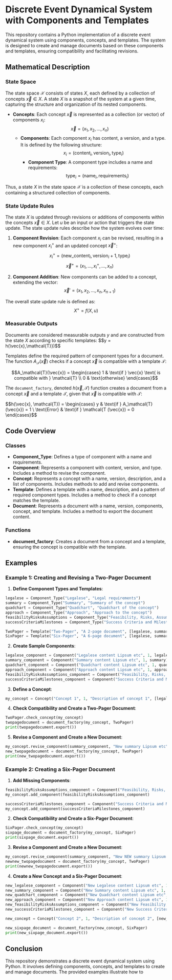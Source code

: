 # Discrete Event Dynamical System with Components and Templates

This repository contains a Python implementation of a discrete event dynamical system using components, concepts, and templates. The system is designed to create and manage documents based on these components and templates, ensuring compatibility and facilitating revisions.

## Mathematical Description

### State Space

The state space $\mathcal{X}$ consists of states $X$, each defined by a collection of concepts $\vec{x} \in X$. A state $X$ is a snapshot of the system at a given time, capturing the structure and organization of its nested components.

- **Concepts**: Each concept $\vec{x}$ is represented as a collection (or vector) of components $x_i$:
  $$\vec{x} = (x_1, x_2, \ldots, x_n)$$
  - **Components**: Each component $x_i$ has content, a version, and a type. It is defined by the following structure:
    $$x_i = (\text{content}_i, \text{version}_i, \text{type}_i)$$
    - **Component Type**: A component type includes a name and requirements:
      $$\text{type}_i = (\text{name}_i, \text{requirements}_i)$$

Thus, a state $X$ in the state space $\mathcal{X}$ is a collection of these concepts, each containing a structured collection of components.

### State Update Rules

The state $X$ is updated through revisions or additions of components within the concepts $\vec{x} \in X$. Let $u$ be an input or action that triggers the state update. The state update rules describe how the system evolves over time:

1. **Component Revision**: Each component $x_i$ can be revised, resulting in a new component $x_i^+$ and an updated concept $\vec{x}^+$:
   $$ x_i^+ = (\text{new\_content}_i, \text{version}_i + 1, \text{type}_i)$$
   $$\vec{x}^+ = (x_1, \ldots, x_i^+, \ldots, x_n)$$

2. **Component Addition**: New components can be added to a concept, extending the vector:
   $$\vec{x}' = (x_1, x_2, \ldots, x_n, x_{n+1})$$

The overall state update rule is defined as:
$$X^+ = f(X, u)$$

### Measurable Outputs

Documents are considered measurable outputs $y$ and are constructed from the state $X$ according to specific templates:
$$y = h(\vec{x},\mathcal{T}})$$

Templates define the required pattern of component types for a document. The function $A_\mathcal{T}(\vec{x})$ checks if a concept $\vec{x}$ is compatible with a template $\mathcal{T}$:

$$A_\mathcal{T}(\vec{x}) = 
\begin{cases} 
1 & \text{if } \vec{x} \text{ is compatible with } \mathcal{T} \\
0 & \text{otherwise}
\end{cases}$$

The `document_factory`, denoted $h(\vec{x}, \mathcal{T})$ function creates a document from a concept $\vec{x}$ and a template $\mathcal{T}$, given that $\vec{x}$ is compatible with $\mathcal{T}$:

$$h(\vec{x}, \mathcal{T}) =
\begin{cases}
y & \text{if } A_\mathcal{T}(\vec{x}) = 1 \\
\text{Error} & \text{if } \mathcal{T (\vec{x}) = 0
\end{cases}$$

## Code Overview

### Classes

- **Component_Type**: Defines a type of component with a name and requirements.
- **Component**: Represents a component with content, version, and type. Includes a method to revise the component.
- **Concept**: Represents a concept with a name, version, description, and a list of components. Includes methods to add and revise components.
- **Template**: Defines a template with a name, description, and a pattern of required component types. Includes a method to check if a concept matches the template.
- **Document**: Represents a document with a name, version, components, concept, and template. Includes a method to export the document content.

### Functions

- **document_factory**: Creates a document from a concept and a template, ensuring the concept is compatible with the template.

## Examples

### Example 1: Creating and Revising a Two-Pager Document

1. **Define Component Types and Templates**:

```python
legalese = Component_Type("Legalese", "Legal requirements")
summary = Component_Type("Summary", "Summary of the concept")
quadchart = Component_Type("Quadchart", "Quadchart of the concept")
approach = Component_Type("Approach", "Approach to the concept")
feasibilityRisksAssumptions = Component_Type("Feasibility, Risks, Assumptions", "Description of the feasibility, risks, and assumptions of the concept")
successCriteriaMilestones = Component_Type("Success Criteria and Milestones", "Success criteria and milestones of the concept")

TwoPager = Template("Two-Pager", "A 2-page document", [legalese, summary, quadchart])
SixPager = Template("Six-Pager", "A 6-page document", [legalese, summary, quadchart, approach, feasibilityRisksAssumptions, successCriteriaMilestones])
```

2. **Create Sample Components**:

```python
legalese_component = Component("Legalese content Lipsum etc", 1, legalese)
summary_component = Component("Summary content Lipsum etc", 1, summary)
quadchart_component = Component("Quadchart content Lipsum etc", 1, quadchart)
approach_component = Component("Approach content Lipsum etc", 1, approach)
feasibilityRisksAssumptions_component = Component("Feasibility, Risks, Assumptions content Lipsum etc", 1, feasibilityRisksAssumptions)
successCriteriaMilestones_component = Component("Success Criteria and Milestones content Lipsum etc", 1, successCriteriaMilestones)
```

3. **Define a Concept**:

```python
my_concept = Concept("Concept 1", 1, "Description of concept 1", [legalese_component, summary_component, quadchart_component, approach_component])
```

4. **Check Compatibility and Create a Two-Pager Document**:

```python
TwoPager.check_concept(my_concept)
twopagedocument = document_factory(my_concept, TwoPager)
print(twopagedocument.export())
```

5. **Revise a Component and Create a New Document**:

```python
my_concept.revise_component(summary_component, "New summary Lipsum etc")
new_twopagedocument = document_factory(my_concept, TwoPager)
print(new_twopagedocument.export())
```

### Example 2: Creating a Six-Pager Document

1. **Add Missing Components**:

```python
feasibilityRisksAssumptions_component = Component("Feasibility, Risks, Assumptions content Lipsum etc", 1, feasibilityRisksAssumptions)
my_concept.add_component(feasibilityRisksAssumptions_component)

successCriteriaMilestones_component = Component("Success Criteria and Milestones content Lipsum etc", 1, successCriteriaMilestones)
my_concept.add_component(successCriteriaMilestones_component)
```

2. **Check Compatibility and Create a Six-Pager Document**:

```python
SixPager.check_concept(my_concept)
sixpage_document = document_factory(my_concept, SixPager)
print(sixpage_document.export())
```

3. **Revise a Component and Create a New Document**:

```python
my_concept.revise_component(summary_component, "New NEW summary Lipsum etc")
newnew_twopagedocument = document_factory(my_concept, TwoPager)
print(newnew_twopagedocument.export())
```

4. **Create a New Concept and a Six-Pager Document**:

```python
new_legalese_component = Component("New Legalese content Lipsum etc", 1, legalese)
new_summary_component = Component("New Summary content Lipsum etc", 1, summary)
new_quadchart_component = Component("New Quadchart content Lipsum etc", 1, quadchart)
new_approach_component = Component("New Approach content Lipsum etc", 1, approach)
new_feasibilityRisksAssumptions_component = Component("New Feasibility, Risks, Assumptions content Lipsum etc", 1, feasibilityRisksAssumptions)
new_successCriteriaMilestones_component = Component("New Success Criteria and Milestones content Lipsum etc", 1, successCriteriaMilestones)

new_concept = Concept("Concept 2", 1, "Description of concept 2", [new_legalese_component, new_summary_component, new_quadchart_component, new_approach_component, new_feasibilityRisksAssumptions_component, new_successCriteriaMilestones_component])

new_sixpage_document = document_factory(new_concept, SixPager)
print(new_sixpage_document.export())
```

## Conclusion

This repository demonstrates a discrete event dynamical system using Python. It involves defining components, concepts, and templates to create and manage documents. The provided examples illustrate how to

